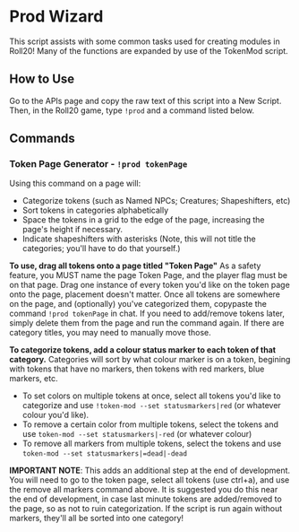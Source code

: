 # Prod Wizard

This script assists with some common tasks used for creating modules in Roll20! 
Many of the functions are expanded by use of the TokenMod script.

## How to Use

Go to the APIs page and copy the raw text of this script into a New Script.
Then, in the Roll20 game, type `!prod` and a command listed below.

## Commands
### Token Page Generator - `!prod tokenPage`
Using this command on a page will:
- Categorize tokens (such as Named NPCs; Creatures; Shapeshifters, etc)
- Sort tokens in categories alphabetically
- Space the tokens in a grid to the edge of the page, increasing the page's height if necessary.
- Indicate shapeshifters with asterisks
(Note, this will not title the categories; you'll have to do that yourself.)

**To use, drag all tokens onto a page titled "Token Page"**
As a safety feature, you MUST name the page Token Page, and the player flag must be on that page. 
Drag one instance of every token you'd like on the token page onto the page, placement doesn't matter.
Once all tokens are somewhere on the page, and (optionally) you've categorized them, copypaste the command `!prod tokenPage` in chat.
If you need to add/remove tokens later, simply delete them from the page and run the command again. If there are category titles, you may need to manually move those.

**To categorize tokens, add a colour status marker to each token of that category.**
Categories will sort by what colour marker is on a token, begining with tokens that have no markers, then tokens with red markers, blue markers, etc. 
- To set colors on multiple tokens at once, select all tokens you'd like to categorize and use `!token-mod --set statusmarkers|red` (or whatever colour you'd like).
- To remove a certain color from multiple tokens, select the tokens and use `token-mod --set statusmarkers|-red` (or whatever colour)
- To remove all markers from multiple tokens, select the tokens and use `token-mod --set statusmarkers|=dead|-dead`

**IMPORTANT NOTE**: This adds an additional step at the end of development. You will need to go to the token page, select all tokens (use ctrl+a), and use the remove all markers command above. It is suggested you do this near the end of development, in case last minute tokens are added/removed to the page, so as not to ruin categorization. If the script is run again without markers, they'll all be sorted into one category!
